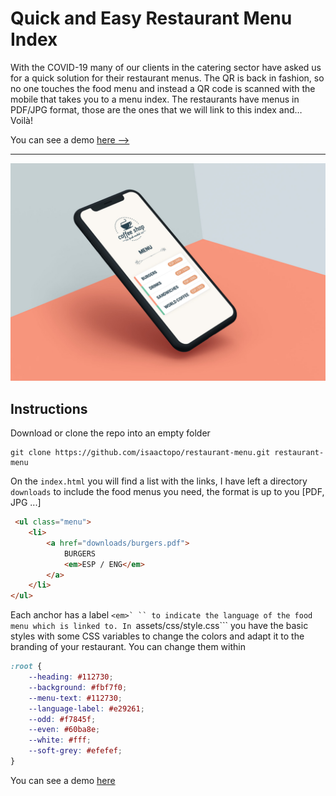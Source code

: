 # Quick and Easy Restaurant Menu Index

With the COVID-19 many of our clients in the catering sector have asked us for a quick solution for their restaurant menus. The QR is back in fashion, so no one touches the food menu and instead a QR code is scanned with the mobile that takes you to a menu index. The restaurants have menus in PDF/JPG format, those are the ones that we will link to this index and… Voilà!

You can see a demo [here ⟶](https://isaactopo.github.io/restaurant-menu/)

---

![Restaurant Menu Index](shot.jpg "Quick n' Dirty Restaurant Menu Index")


## Instructions

Download or clone the repo into an empty folder
```
git clone https://github.com/isaactopo/restaurant-menu.git restaurant-menu
```

On the ```index.html``` you will find a list with the links, I have left a directory ```downloads``` to include the food menus you need, the format is up to you [PDF, JPG ...]

```html
 <ul class="menu">
    <li>
        <a href="downloads/burgers.pdf">
            BURGERS
            <em>ESP / ENG</em>
        </a>
    </li>
</ul>
```

Each anchor has a label ```<em>` `` to indicate the language of the food menu which is linked to.
In ```assets/css/style.css``` you have the basic styles with some CSS variables to change the colors and adapt it to the branding of your restaurant. You can change them within


```css
:root {
    --heading: #112730;
    --background: #fbf7f0;
    --menu-text: #112730;
    --language-label: #e29261;
    --odd: #f7845f;
    --even: #60ba8e;
    --white: #fff;
    --soft-grey: #efefef;
}
````

You can see a demo [here](https://isaactopo.github.io/restaurant-menu/)
